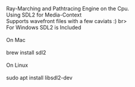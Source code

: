 Ray-Marching and Pathtracing Engine on the Cpu. <br>
Using SDL2 for Media-Context <br>
Supports wavefront files with a few caviats :) br>
<br>
For Windows SDL2 is Included <br>
<br>
On Mac <br>
<br>
brew install sdl2 <br>
<br>
On Linux <br>
<br>
sudo apt install libsdl2-dev
